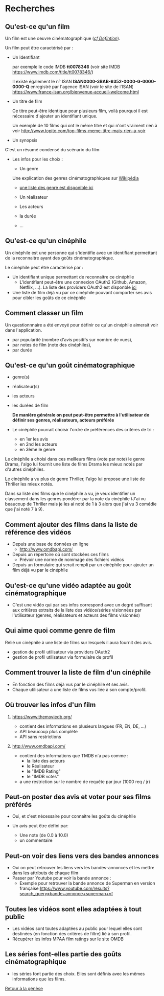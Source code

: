 # Recherches

## Qu'est-ce qu'un film

Un film est une oeuvre cinématographique ([*cf Défintion*](https://www.cnrtl.fr/definition/film)).

Un film peut être caractérisé par :

- Un Identifiant
  
  par exemple le code IMDB **tt0078346** (voir site IMDB <https://www.imdb.com/title/tt0078346/>)
  
  Il existe également le n° ISAN **ISAN0000-3BAB-9352-0000-G-0000-0000-Q** enregistré par l'agence ISAN (voir le site de l'ISAN) <https://www.france-isan.org/bienvenue-accueil-welcome.html>

- Un titre de film

  Ce titre peut-être identique pour plusieurs film, voilà pourquoi il est nécessaire d'ajouter un identifiant unique.

  Un exemple de 10 films qui ont le même titre et qui n'ont vraiment rien à voir <http://www.topito.com/top-films-meme-titre-mais-rien-a-voir>

- Un synopsis

C'est un résumé condensé du scénario du film

- Les infos pour les choix :
  - Un genre

  Une explication des genres cinématographiques sur [Wikipédia](https://fr.wikipedia.org/wiki/Genre_cin%C3%A9matographique#Les_genres_par_cat%C3%A9gories)

  - [une liste des genre est disponible ici](documentation/genre_list.md)

  - Un réalisateur
  - Les acteurs
  - la durée
  - ...

## Qu'est-ce qu'un cinéphile

Un cinéphile est une personne qui s'identifie avec un identifiant permettant de la reconnaitre ayant des goûts cinématographique.

Le cinéphile peut être caractérisé par :

- Un identifiant unique permettant de reconnaitre ce cinéphile
  - L'identifiant peut-être une connexion OAuth2 (Github, Amazon, Netflix, ...). La liste des providers OAuth2 est disponble [ici](https://en.wikipedia.org/wiki/List_of_OAuth_providers)
- Une liste de film déjà vu par ce cinéphile pouvant comporter ses avis pour cibler les goûts de ce cinéphile

## Comment classer un film

Un questionnnaire a été envoyé pour définir ce qu'un cinéphile aimerait voir dans l'application.

- par popularité (nombre d'avis positifs sur nombre de vues),
- par notes de film (note des cinéphiles),
- par durée

## Qu'est-ce qu'un goût cinématographique

- genre(s)
- réalisateur(s)
- les acteurs
- les durées de film

  **De manière générale on peut peut-être permettre à l'utilisateur de définir ses genres, réalisateurs, acteurs préférés**

- Le cinéphile pourrait choisir l'ordre de préférences des critères de tri :
  - en 1er les avis
  - en 2nd les acteurs
  - en 3ème le genre

Le cinéphile a choisi dans ces meilleurs films (vote par note) le genre Drama, l'algo lui fournit une liste de films Drama les mieux notés par d'autres cinéphiles.

Le cinéphile a vu plus de genre Thriller, l'algo lui propose une liste de Thriller les mieux notés.

Dans sa liste des films que le cinéphile a vu, je veux identifier un classement dans les genres pondérer par la note du cinéphile (J'ai vu beaucoup de Thriller mais je les ai noté de 1 à 3 alors que j'ai vu 3 comédie que j'ai noté 7 à 9).

## Comment ajouter des films dans la liste de référence des vidéos

- Depuis une base de données en ligne
  - <http://www.omdbapi.com/>
- Depuis un répertoire où sont stockées ces films
  - Prévoir une norme de nommage des fichiers vidéos
- Depuis un formulaire qui serait rempli par un cinéphile pour ajouter un film déjà vu par le cinéphile

## Qu'est-ce qu'une vidéo adaptée au goût cinématographique

- C'est une vidéo qui par ses infos correspond avec un degré suffisant aux critières extraits de la liste des vidéos/séries visionnées par l'utilisateur (genres, réalisateurs et acteurs des films visionnés)

## Qui aime quoi comme genre de film

Relié un cinéphile à une liste de films sur lesquels il aura fournit des avis.

- gestion de profil utilisateur via providers OAuth2
- gestion de profil utilisateur via formulaire de profil 

## Comment trouver la liste de film d'un cinéphile

- En fonction des films déjà vus par le cinéphile et ses avis.
- Chaque utilisateur a une liste de films vus liée à son compte/profil.

## Où trouver les infos d'un film

1. https://www.themoviedb.org/
  
   - contient des informations en plusieurs langues (FR, EN, DE, ...)
   - API beaucoup plus complète
   - API sans restrictions

1. http://www.omdbapi.com/ 

   - contient des informations que TMDB n'a pas comme :
     - la liste des acteurs
     - le Réalisateur
     - le "IMDB Rating"
     - le "IMDB votes"
   - a une restriction sur le nombre de requête par jour (1000 req / jr)

## Peut-on poster des avis et voter pour ses films préférés

- Oui, et c'est nécessaire pour connaitre les goûts du cinéphile

- Un avis peut être défini par:
  - Une note (de 0.0 à 10.0)
  - un commentaire

## Peut-on voir des liens vers des bandes annonces

- Oui on peut retrouver les liens vers les bandes-annonces et les mettre dans les attributs de chaque film
- Passer par Youtube pour voir la bande annonce :
  - Exemple pour retrouver la bande annonce de Superman en version française <https://www.youtube.com/results?search_query=bande+annonce+superman+vf>

## Toutes les vidéos sont elles adaptées à tout public

- Les vidéos sont toutes adaptées au public pour lequel elles sont destinées (en fonction des critères de filtre) lié à son profil.
- Récupérer les infos MPAA film ratings sur le site OMDB

## Les séries font-elles partie des goûts cinématographique

- les séries font partie des choix. Elles sont définis avec les mêmes informations que les films.

[Retour à la génèse](./genesis.md#recherches)